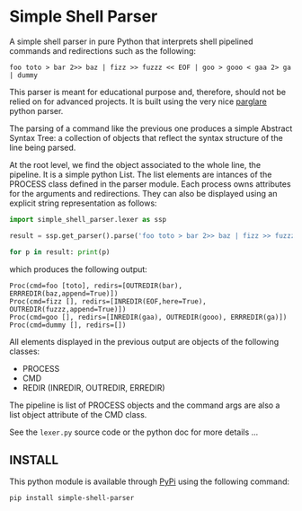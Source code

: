 # Simple Shell Parser

A simple shell parser in pure Python that interprets shell pipelined commands and redirections such as the following:

```
foo toto > bar 2>> baz | fizz >> fuzzz << EOF | goo > gooo < gaa 2> ga | dummy
```

This parser is meant for educational purpose and, therefore, should not be relied on for advanced projects.
It is built using the very nice [parglare](https://github.com/igordejanovic/parglare) python parser.


The parsing of a command like the previous one produces a simple Abstract Syntax Tree: a collection of objects that reflect the syntax structure of the line being parsed.

At the root level, we find the object associated to the whole line, the pipeline. It is a simple python List.
The list elements are intances of the PROCESS class defined in the parser module. Each process owns attributes for the arguments and redirections. They can also be displayed using an explicit string representation as follows:

```python
import simple_shell_parser.lexer as ssp

result = ssp.get_parser().parse('foo toto > bar 2>> baz | fizz >> fuzzz << EOF | goo > gooo < gaa 2> ga | dummy')

for p in result: print(p)
```

which produces the following output:

```
Proc(cmd=foo [toto], redirs=[OUTREDIR(bar), ERRREDIR(baz,append=True)])
Proc(cmd=fizz [], redirs=[INREDIR(EOF,here=True), OUTREDIR(fuzzz,append=True)])
Proc(cmd=goo [], redirs=[INREDIR(gaa), OUTREDIR(gooo), ERRREDIR(ga)])
Proc(cmd=dummy [], redirs=[])
```

All elements displayed in the previous output are objects of the following classes:
* PROCESS
* CMD
* REDIR (INREDIR, OUTREDIR, ERREDIR)

The pipeline is list of PROCESS objects and the command args are also a list object attribute of the CMD class.

See the `lexer.py` source code or the python doc for more details ...

## INSTALL

This python module is available through [PyPi](https://pypi.org/) using the following command:

```
pip install simple-shell-parser
```





